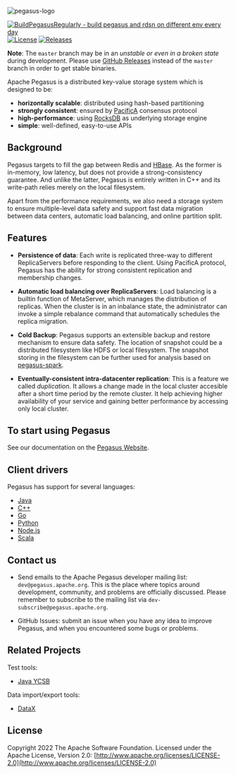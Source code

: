 <!--
Licensed to the Apache Software Foundation (ASF) under one
or more contributor license agreements.  See the NOTICE file
distributed with this work for additional information
regarding copyright ownership.  The ASF licenses this file
to you under the Apache License, Version 2.0 (the
"License"); you may not use this file except in compliance
with the License.  You may obtain a copy of the License at

  http://www.apache.org/licenses/LICENSE-2.0

Unless required by applicable law or agreed to in writing,
software distributed under the License is distributed on an
"AS IS" BASIS, WITHOUT WARRANTIES OR CONDITIONS OF ANY
KIND, either express or implied.  See the License for the
specific language governing permissions and limitations
under the License.
-->

[github-release]: https://github.com/apache/incubator-pegasus/releases
[PacificA]: https://www.microsoft.com/en-us/research/publication/pacifica-replication-in-log-based-distributed-storage-systems/
[pegasus-rocksdb]: https://github.com/xiaomi/pegasus-rocksdb
[hbase]: https://hbase.apache.org/
[website]: https://pegasus.apache.org

![pegasus-logo](https://github.com/apache/incubator-pegasus-website/blob/master/assets/images/pegasus-logo-inv.png)

[![BuildPegasusRegularly - build pegasus and rdsn on different env every day](https://github.com/apache/incubator-pegasus/actions/workflows/pegasus-regular-build.yml/badge.svg)](https://github.com/apache/incubator-pegasus/actions/workflows/pegasus-regular-build.yml)
[![License](https://img.shields.io/badge/license-Apache%202-4EB1BA.svg)](https://www.apache.org/licenses/LICENSE-2.0.html)
[![Releases](https://img.shields.io/github/release/apache/incubator-pegasus.svg)][github-release]

**Note**: The `master` branch may be in an *unstable or even in a broken state* during development.
Please use [GitHub Releases][github-release] instead of the `master` branch in order to get stable binaries.

Apache Pegasus is a distributed key-value storage system which is designed to be:

- **horizontally scalable**: distributed using hash-based partitioning
- **strongly consistent**: ensured by [PacificA][PacificA] consensus protocol
- **high-performance**: using [RocksDB][pegasus-rocksdb] as underlying storage engine
- **simple**: well-defined, easy-to-use APIs

## Background

Pegasus targets to fill the gap between Redis and [HBase][hbase]. As the former
is in-memory, low latency, but does not provide a strong-consistency guarantee.
And unlike the latter, Pegasus is entirely written in C++ and its write-path
relies merely on the local filesystem.

Apart from the performance requirements, we also need a storage system
to ensure multiple-level data safety and support fast data migration
between data centers, automatic load balancing, and online partition split.

## Features

- **Persistence of data**: Each write is replicated three-way to different ReplicaServers before responding to the client. Using PacificA protocol, Pegasus has the ability for strong consistent replication and membership changes.

- **Automatic load balancing over ReplicaServers**: Load balancing is a builtin function of MetaServer, which manages the distribution of replicas. When the cluster is in an inbalance state, the administrator can invoke a simple rebalance command that automatically schedules the replica migration.

- **Cold Backup**: Pegasus supports an extensible backup and restore mechanism to ensure data safety. The location of snapshot could be a distributed filesystem like HDFS or local filesystem. The snapshot storing in the filesystem can be further used for analysis based on [pegasus-spark](https://github.com/pegasus-kv/pegasus-spark).

- **Eventually-consistent intra-datacenter replication**: This is a feature we called *duplication*. It allows a change made in the local cluster accesible after a short time period by the remote cluster. It help achieving higher availability of your service and gaining better performance by accessing only local cluster.

## To start using Pegasus

See our documentation on the [Pegasus Website][website].

## Client drivers

Pegasus has support for several languages:

- [Java](https://github.com/apache/incubator-pegasus/blob/master/java-client)
- [C++](https://github.com/apache/incubator-pegasus/blob/master/src/include/pegasus/client.h)
- [Go](https://github.com/apache/incubator-pegasus/blob/master/go-client)
- [Python](https://github.com/apache/incubator-pegasus/blob/master/python-client)
- [Node.js](https://github.com/apache/incubator-pegasus/blob/master/nodejs-client)
- [Scala](https://github.com/apache/incubator-pegasus/blob/master/scala-client)

## Contact us

- Send emails to the Apache Pegasus developer mailing list: `dev@pegasus.apache.org`. This is the place where topics around development, community, and problems are officially discussed. Please remember to subscribe to the mailing list via `dev-subscribe@pegasus.apache.org`.

- GitHub Issues: submit an issue when you have any idea to improve Pegasus, and when you encountered some bugs or problems.

## Related Projects

Test tools:

- [Java YCSB](https://github.com/xiaomi/pegasus-YCSB)

Data import/export tools:

- [DataX](https://github.com/xiaomi/pegasus-datax)

## License

Copyright 2022 The Apache Software Foundation. Licensed under the Apache License, Version 2.0:
[http://www.apache.org/licenses/LICENSE-2.0](http://www.apache.org/licenses/LICENSE-2.0)
